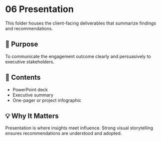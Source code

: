 # 06 Presentation

This folder houses the client-facing deliverables that summarize findings and recommendations.

## 📌 Purpose
To communicate the engagement outcome clearly and persuasively to executive stakeholders.

## 📄 Contents
- PowerPoint deck
- Executive summary
- One-pager or project infographic

## 💡 Why It Matters
Presentation is where insights meet influence. Strong visual storytelling ensures recommendations are understood and adopted.

